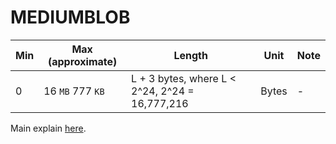 # MEDIUMBLOB

Min | Max (approximate) | Length | Unit | Note
---|---|---|---|---|
0 | 16 `MB` 777 `KB` | L + 3 bytes, where L < 2^24, 2^24 = 16,777,216 |  Bytes | -

Main explain [here](./blob.md).
